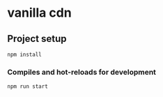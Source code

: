 # vanilla cdn

## Project setup

```
npm install
```

### Compiles and hot-reloads for development

```
npm run start
```
